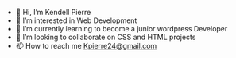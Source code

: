 - 👋 Hi, I’m Kendell Pierre
- 👀 I’m interested in Web Development
- 🌱 I’m currently learning to become a junior wordpress Developer
- 💞️ I’m looking to collaborate on CSS and HTML projects
- 📫 How to reach me Kpierre24@gmail.com

<!---
kpierre24/kpierre24 is a ✨ special ✨ repository because its `README.md` (this file) appears on your GitHub profile.
You can click the Preview link to take a look at your changes.
--->
